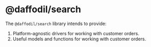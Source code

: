 # @daffodil/search

The `@daffodil/search` library intends to provide:

1. Platform-agnostic drivers for working with customer orders.
2. Useful models and functions for working with customer orders.

